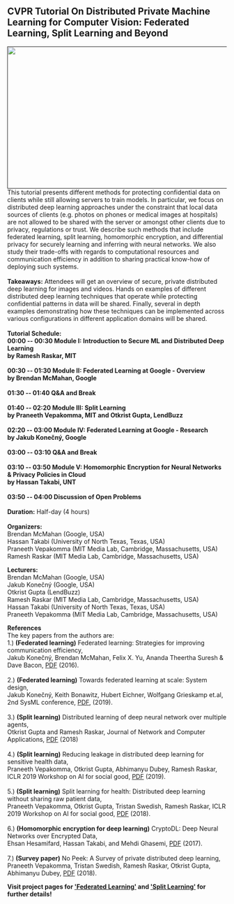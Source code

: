 ## CVPR Tutorial On Distributed Private Machine Learning for Computer Vision: Federated Learning, Split Learning and Beyond

<a href=""><img src="nopeekcvpr.github.io/title.png" align="left" height="325" width="600"> </a>

This tutorial presents different methods for protecting confidential data on clients
while still allowing servers to train models. In particular, we focus on distributed deep learning
approaches under the constraint that local data sources of clients (e.g. photos on phones or
medical images at hospitals) are not allowed to be shared with the server or amongst other
clients due to privacy, regulations or trust. We describe such methods that include federated
learning, split learning, homomorphic encryption, and differential privacy for securely learning
and inferring with neural networks. We also study their trade-offs with regards to computational
resources and communication efficiency in addition to sharing practical know-how of deploying
such systems. 
<br/><br/>
**Takeaways:** Attendees will get an overview of secure, private distributed deep learning for
images and videos. Hands on examples of different distributed deep learning techniques that
operate while protecting confidential patterns in data will be shared. Finally, several in depth
examples demonstrating how these techniques can be implemented across various
configurations in different application domains will be shared.
<br/><br/>
**Tutorial Schedule: <br/>
00:00 -- 00:30 Module I: Introduction to Secure ML and Distributed Deep Learning <br/> by
Ramesh Raskar, MIT <br/><br/>
00:30 -- 01:30 Module II: Federated Learning at Google - Overview <br/> by
Brendan McMahan, Google <br/><br/>
01:30 -- 01:40 Q&A and Break<br/><br/>
01:40 -- 02:20 Module III: Split Learning <br/> by Praneeth Vepakomma, MIT and Otkrist Gupta, LendBuzz<br/><br/>
02:20 -- 03:00 Module IV: Federated Learning at Google - Research <br/> by
Jakub Konečný, Google<br/><br/>
03:00 -- 03:10 Q&A and Break<br/><br/>
03:10 -- 03:50 Module V:  Homomorphic Encryption for Neural Networks & Privacy Policies in Cloud <br/> by
Hassan Takabi, UNT <br/><br/>
03:50 -- 04:00 Discussion of Open Problems <br/><br/>**
**Duration:** Half-day (4 hours)<br/><br/>
**Organizers:**<br/>
Brendan McMahan (Google, USA)<br/>
Hassan Takabi (University of North Texas, Texas, USA)<br/>
Praneeth Vepakomma (MIT Media Lab, Cambridge, Massachusetts, USA)<br/>
Ramesh Raskar (MIT Media Lab, Cambridge, Massachusetts, USA)<br/>

**Lecturers:**<br/>
Brendan McMahan (Google, USA)<br/>
Jakub Konečný (Google, USA)<br/>
Otkrist Gupta (LendBuzz)<br/>
Ramesh Raskar (MIT Media Lab, Cambridge, Massachusetts, USA)<br/>
Hassan Takabi (University of North Texas, Texas, USA)<br/>
Praneeth Vepakomma (MIT Media Lab, Cambridge, Massachusetts, USA) <br/>

**References** <br/>
The key papers from the authors are:<br/>
1.) **(Federated learning)** Federated learning: Strategies for improving communication efficiency, <br/>Jakub Konečný, Brendan McMahan, Felix X. Yu, Ananda Theertha Suresh & Dave Bacon, [PDF](https://arxiv.org/pdf/1610.05492) (2016).<br/><br/>
2.) **(Federated learning)** Towards federated learning at scale: System design, <br/>Jakub Konečný, Keith Bonawitz, Hubert Eichner, Wolfgang Grieskamp et.al, 2nd SysML conference, [PDF](https://www.sysml.cc/doc/2019/193.pdf), (2019).<br/><br/>
3.) **(Split learning)** Distributed learning of deep neural network over multiple agents,<br/> Otkrist Gupta and Ramesh Raskar, Journal of
Network and Computer Applications, [PDF](https://www.sciencedirect.com/science/article/pii/S1084804518301590) (2018) <br/><br/>
4.) **(Split learning)** Reducing leakage in distributed deep learning for sensitive health data,<br/> Praneeth Vepakomma, Otkrist Gupta, Abhimanyu Dubey, Ramesh Raskar, ICLR 2019 Workshop on AI for social good, [PDF](https://aiforsocialgood.github.io/iclr2019/accepted/track1/pdfs/29_aisg_iclr2019.pdf) (2019).<br/><br/>
5.) **(Split learning)** Split learning for health: Distributed deep learning without sharing raw patient data, <br/> Praneeth Vepakomma, Otkrist Gupta, Tristan Swedish, Ramesh Raskar, ICLR 2019 Workshop on AI for social good, [PDF](https://arxiv.org/pdf/1812.00564.pdf) (2018).<br/><br/>
6.) **(Homomorphic encryption for deep learning)** CryptoDL: Deep Neural Networks over Encrypted Data, <br/> Ehsan Hesamifard, Hassan Takabi, and Mehdi Ghasemi, [PDF](https://arxiv.org/pdf/1711.05189) (2017).<br/><br/>
7.) **(Survey paper)** No Peek: A Survey of private distributed deep learning, <br/> Praneeth Vepakomma, Tristan Swedish, Ramesh Raskar, Otkrist Gupta, Abhimanyu Dubey, [PDF](https://arxiv.org/pdf/1812.03288.pdf) (2018).<br/>

**Visit project pages for ['Federated Learning'](https://www.tensorflow.org/federated) and ['Split Learning'](https://splitlearning.github.io/) for further details!** <br/>
